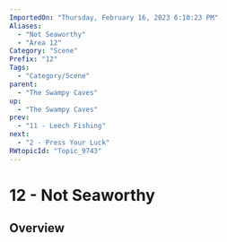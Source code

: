 ```yaml
---
ImportedOn: "Thursday, February 16, 2023 6:10:23 PM"
Aliases:
  - "Not Seaworthy"
  - "Area 12"
Category: "Scene"
Prefix: "12"
Tags:
  - "Category/Scene"
parent:
  - "The Swampy Caves"
up:
  - "The Swampy Caves"
prev:
  - "11 - Leech Fishing"
next:
  - "2 - Press Your Luck"
RWtopicId: "Topic_9743"
---
```

# 12 - Not Seaworthy
## Overview
